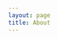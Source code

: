 ```yaml
---
layout: page
title: About
---
```


<!---
Example message. Adds a block of text with a shaded background
<p class="message">
  Hey there! This page is included as an example. Feel free to customize it for your own use upon downloading. Carry on!
</p>
--->

